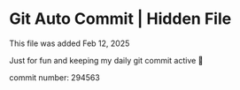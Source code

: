 # Git Auto Commit | Hidden File

This file was added Feb 12, 2025

Just for fun and keeping my daily git commit active 🤪

commit number: 294563
